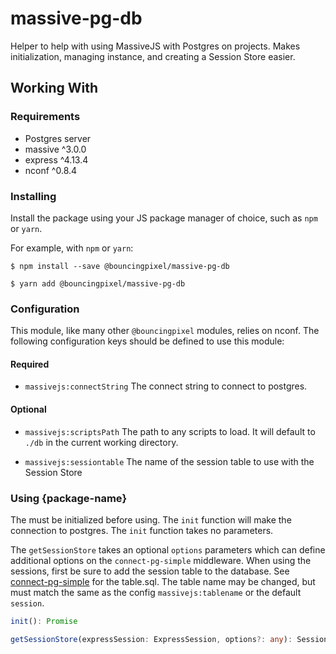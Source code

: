# massive-pg-db

Helper to help with using MassiveJS with Postgres on projects.
Makes initialization, managing instance, and creating a Session Store easier.

## Working With

### Requirements

- Postgres server
- massive ^3.0.0
- express ^4.13.4
- nconf ^0.8.4

### Installing

Install the package using your JS package manager of choice, such as `npm` or `yarn`.

For example, with `npm` or `yarn`:
```
$ npm install --save @bouncingpixel/massive-pg-db

$ yarn add @bouncingpixel/massive-pg-db
```

### Configuration

This module, like many other `@bouncingpixel` modules, relies on nconf.
The following configuration keys should be defined to use this module:

#### Required
- `massivejs:connectString`
  The connect string to connect to postgres.

#### Optional
- `massivejs:scriptsPath`
  The path to any scripts to load. It will default to `./db` in the current working directory.

- `massivejs:sessiontable`
  The name of the session table to use with the Session Store

### Using {package-name}

The must be initialized before using. The `init` function will make the connection to postgres.
The `init` function takes no parameters.

The `getSessionStore` takes an optional `options` parameters which can define additional options on the `connect-pg-simple` middleware.
When using the sessions, first be sure to add the session table to the database.
See [connect-pg-simple](https://github.com/voxpelli/node-connect-pg-simple) for the table.sql.
The table name may be changed, but must match the same as the config `massivejs:tablename` or the default `session`.

```ts
init(): Promise

getSessionStore(expressSession: ExpressSession, options?: any): SessionStore
```
